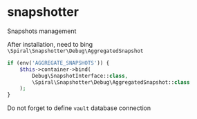 # snapshotter
Snapshots management

After installation, need to bing `\Spiral\Snapshotter\Debug\AggregatedSnapshot`
```php
if (env('AGGREGATE_SNAPSHOTS')) {
    $this->container->bind(
        Debug\SnapshotInterface::class,
        \Spiral\Snapshotter\Debug\AggregatedSnapshot::class
    );
}
```

Do not forget to define `vault` database connection